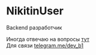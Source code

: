 # NikitinUser

Backend разработчик

Иногда отвечаю на вопросы <a href="https://qna.habr.com/user/pickHabr">тут</a><br>
Для связи [telegram.me/dev_b1](https://telegram.me/dev_b1)
